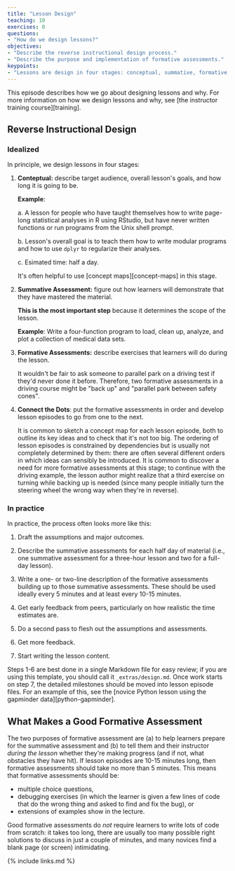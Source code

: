 ```yaml
---
title: "Lesson Design"
teaching: 10
exercises: 0
questions:
- "How do we design lessons?"
objectives:
- "Describe the reverse instructional design process."
- "Describe the purpose and implementation of formative assessments."
keypoints:
- "Lessons are design in four stages: conceptual, summative, formative, and connective."
---
```


This episode describes how we go about designing lessons and why.
For more information on how we design lessons and why,
see [the instructor training course][training].

## Reverse Instructional Design

### Idealized

In principle,
we design lessons in four stages:

1.  **Conteptual:** describe target audience,
    overall lesson's goals,
    and how long it is going to be.

    **Example**:

    a. A lesson for people who have taught themselves
    how to write page-long statistical analyses in R using RStudio,
    but have never written functions or run programs from the Unix shell prompt.

    b. Lesson's overall goal is to teach them how to write modular programs
    and how to use `dplyr` to regularize their analyses.

    c. Esimated time: half a day.

    It's often helpful to use [concept maps][concept-maps] in this stage.

2.  **Summative Assessment:**
    figure out how learners will demonstrate that they have mastered the material.

    **This is the most important step** because
    it determines the scope of the lesson.

    **Example**:
    Write a four-function program
    to load, clean up, analyze, and plot a collection of medical data sets.

3.  **Formative Assessments:** describe exercises that learners will do during the lesson.

    It wouldn't be fair to ask someone to parallel park on a driving test
    if they'd never done it before.
    Therefore, two formative assessments in a driving course might be
    "back up" and "parallel park between safety cones".

4.  **Connect the Dots**:
    put the formative assessments in order
    and develop lesson episodes to go from one to the next.

    It is common to sketch a concept map for each lesson episode,
    both to outline its key ideas
    and to check that it's not too big.
    The ordering of lesson episodes is constrained by dependencies
    but is usually not completely determined by them:
    there are often several different orders in which ideas can sensibly be introduced.
    It is common to discover a need for more formative assessments at this stage;
    to continue with the driving example,
    the lesson author might realize that a third exercise on turning while backing up is needed
    (since many people initially turn the steering wheel the wrong way when they're in reverse).


### In practice

In practice, the process often looks more like this:

1.  Draft the assumptions and major outcomes.

2.  Describe the summative assessments for each half day of material
    (i.e., one summative assessment for a three-hour lesson and two for a full-day lesson).

3.  Write a one- or two-line description of the formative assessments
    building up to those summative assessments.
    These should be used ideally every 5 minutes and at least every 10-15 minutes.

4.  Get early feedback from peers,
    particularly on how realistic the time estimates are.

5.  Do a second pass to flesh out the assumptions and assessments.

6.  Get more feedback.

7.  Start writing the lesson content.

Steps 1-6 are best done in a single Markdown file for easy review;
if you are using this template,
you should call it `_extras/design.md`.
Once work starts on step 7,
the detailed milestones should be moved into lesson episode files.
For an example of this,
see the [novice Python lesson using the gapminder data][python-gapminder].

## What Makes a Good Formative Assessment

The two purposes of formative assessment are
(a) to help learners prepare for the summative assessment and
(b) to tell them and their instructor *during the lesson*
whether they're making progress (and if not, what obstacles they have hit).
If lesson episodes are 10-15 minutes long,
then formative assessments should take no more than 5 minutes.
This means that formative assessments should be:

*   multiple choice questions,
*   debugging exercises
    (in which the learner is given a few lines of code that do the wrong thing
    and asked to find and fix the bug), or
*   extensions of examples show in the lecture.

Good formative assessments do *not* require learners to write lots of code from scratch:
it takes too long,
there are usually too many possible right solutions to discuss in just a couple of minutes,
and many novices find a blank page (or screen) intimidating.

{% include links.md %}
